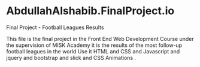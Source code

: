 # AbdullahAlshabib.FinalProject.io
Final Project - Football Leagues Results


This file is the final project in the Front End Web Development Course 
under the supervision of MISK Academy
it is the results of the most follow-up football leagues in the world
Use it HTML and CSS and Javascript and jquery and bootstrap and slick and CSS Animations .
